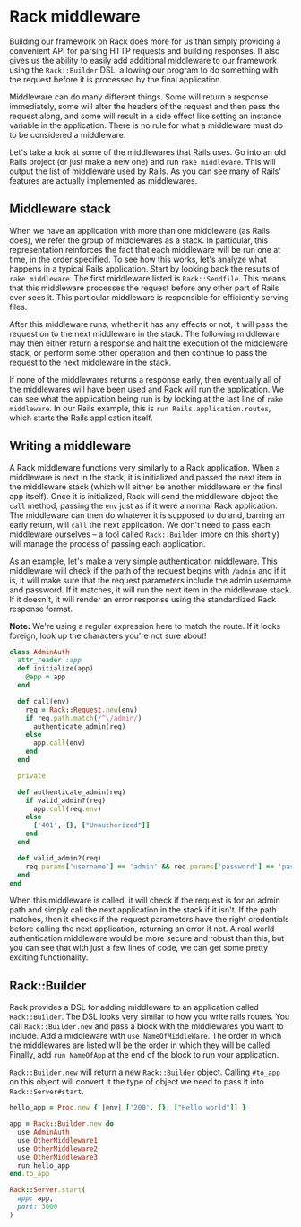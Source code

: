 # Rack middleware #

Building our framework on Rack does more for us than simply providing a
convenient API for parsing HTTP requests and building responses. It also gives
us the ability to easily add additional middleware to our framework using the
`Rack::Builder` DSL, allowing our program to do something with the request
before it is processed by the final application.

Middleware can do many different things. Some will return a response
immediately, some will alter the headers of the request and then pass the
request along, and some will result in a side effect like setting an instance
variable in the application. There is no rule for what a middleware must do to
be considered a middleware.

Let's take a look at some of the middlewares that Rails uses. Go into an old 
Rails project (or just make a new one) and run `rake middleware`. This will
output the list of middleware used by Rails. As you can see many of Rails' 
features are actually implemented as middlewares.

## Middleware stack ##

When we have an application with more than one middleware (as Rails does), we
refer the group of middlewares as a stack. In particular, this representation
reinforces the fact that each middleware will be run one at time, in the order
specified. To see how this works, let's analyze what happens in a typical Rails
application. Start by looking back the results of `rake middleware`. The first
middleware listed is `Rack::Sendfile`. This means that this middleware processes
the request before any other part of Rails ever sees it. This particular
middleware is responsible for efficiently serving files. 

After this middleware runs, whether it has any effects or not, it will pass the
request on to the next middleware in the stack. The following middleware may
then either return a response and halt the execution of the middleware stack, or
perform some other operation and then continue to pass the request to the next
middleware in the stack.

If none of the middlewares returns a response early, then eventually all of the
middlewares will have been used and Rack will run the application. We can see
what the application being run is by looking at the last line of `rake
middleware`. In our Rails example, this is `run Rails.application.routes`, which
starts the Rails application itself.

## Writing a middleware ##

A Rack middleware functions very similarly to a Rack application. When a
middleware is next in the stack, it is initialized and passed the next item in
the middleware stack (which will either be another middleware or the final app
itself). Once it is initialized, Rack will send the middleware object the `call`
method, passing the `env` just as if it were a normal Rack application. The
middleware can then do whatever it is supposed to do and, barring an early
return, will `call` the next application. We don't need to pass each middleware
ourselves – a tool called `Rack::Builder` (more on this shortly) will manage the
process of passing each application.

As an example, let's make a very simple authentication middleware. This
middleware will check if the path of the request begins with `/admin` and if it
is, it will make sure that the request parameters include the admin username and
password. If it matches, it will run the next item in the middleware stack. If
it doesn't, it will render an error response using the standardized Rack
response format.

**Note:** We're using a regular expression here to match the route. If it looks
foreign, look up the characters you're not sure about!

```ruby
class AdminAuth
  attr_reader :app
  def initialize(app)
    @app = app
  end

  def call(env)
    req = Rack::Request.new(env)
    if req.path.match(/^\/admin/)
      authenticate_admin(req)
    else
      app.call(env)
    end
  end

  private

  def authenticate_admin(req)
    if valid_admin?(req)
      app.call(req.env)
    else
      ['401', {}, ["Unauthorized"]]
    end
  end

  def valid_admin?(req)
    req.params['username'] == 'admin' && req.params['password'] == 'password123'
  end
end
```

When this middleware is called, it will check if the request is for an admin
path and simply call the next application in the stack if it isn't. If the path
matches, then it checks if the request parameters have the right credentials
before calling the next application, returning an error if not. A real world
authentication middleware would be more secure and robust than this, but you can
see that with just a few lines of code, we can get some pretty exciting
functionality.

## Rack::Builder ##

Rack provides a DSL for adding middleware to an application called
`Rack::Builder`. The DSL looks very similar to how you write rails routes. You
call `Rack::Builder.new` and pass a block with the middlewares you want to
include. Add a middleware with `use NameOfMiddleWare`. The order in which the
middlewares are listed will be the order in which they will be called. Finally,
add `run NameOfApp` at the end of the block to run your application.

`Rack::Builder.new` will return a new `Rack::Builder` object. Calling `#to_app`
on this object will convert it the type of object we need to pass it into
`Rack::Server#start`.

```ruby
hello_app = Proc.new { |env| ['200', {}, ["Hello world"]] }

app = Rack::Builder.new do
  use AdminAuth
  use OtherMiddleware1
  use OtherMiddleware2
  use OtherMiddleware3
  run hello_app
end.to_app

Rack::Server.start(
  app: app,
  port: 3000
)
```
